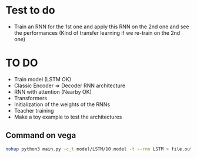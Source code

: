 # Test to do

- Train an RNN for the 1st one and apply this RNN on the 2nd one and see the performances (Kind of transfer learning if we re-train on the 2nd one)



# TO DO

- Train model (LSTM OK)
- Classic Encoder => Decoder RNN architecture
- RNN with attention (Nearby OK)
- Transformers
- Initialization of the weights of the RNNs
- Teacher training
- Make a toy example to test the architectures

## Command on vega

```bash
nohup python3 main.py -c_t model/LSTM/10.model -t --rnn LSTM > file.out 2> err.log &
```



